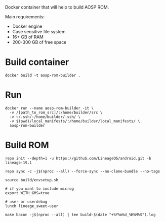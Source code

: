 Docker container that will help to build AOSP ROM.

Main requirements:
- Docker engine
- Case sensitive file system
- 16+ GB of RAM
- 200-300 GB of free space

# Build container
```
docker build -t aosp-rom-builder .
```

# Run
```
docker run --name aosp-rom-builder -it \
  -v /[path_to_rom_src]/:/home/builder/src \
  -v ~/.ssh/:/home/builder/.ssh/ \
  -v $(pwd)/local_manifests/:/home/builder/local_manifests/ \
  aosp-rom-builder
```

# Build ROM
```
repo init --depth=1 -u https://github.com/LineageOS/android.git -b lineage-19.1

repo sync -c -j$(nproc --all) --force-sync --no-clone-bundle --no-tags

source build/envsetup.sh

# if you want to include microg
export WITH_GMS=true

# user or userdebug
lunch lineage_sweet-user

make bacon -j$(nproc --all) | tee build-$(date "+%Y%m%d_%H%M%S").log
```
